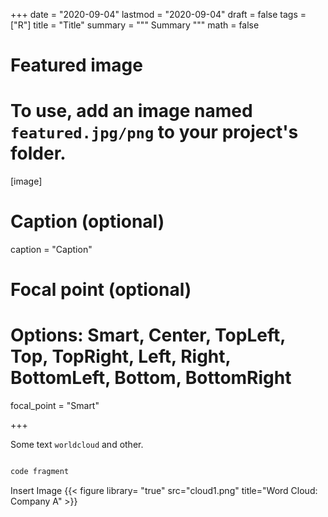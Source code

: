 +++
date = "2020-09-04"
lastmod = "2020-09-04"
draft = false
tags = ["R"]
title = "Title"
summary = """
Summary
"""
math = false

# Featured image
# To use, add an image named `featured.jpg/png` to your project's folder. 
[image]
  # Caption (optional)
  caption = "Caption"
  
  # Focal point (optional)
  # Options: Smart, Center, TopLeft, Top, TopRight, Left, Right, BottomLeft, Bottom, BottomRight
  focal_point = "Smart"

+++

Some text `worldcloud` and other.

```r

code fragment

```

Insert Image
{{< figure library= "true" src="cloud1.png" title="Word Cloud: Company A" >}}
